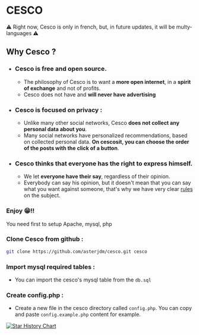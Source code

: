 # CESCO
⚠️ Right now, Cesco is only in french, but, in future updates, it will be multy-languages ⚠️



## Why Cesco ?
* ### Cesco is **free** and **open source**.
  * The philosophy of Cesco is to want a **more open internet**, in a **spirit of exchange** and not of profits.
  * Cesco does not have and **will never have advertising**
* ### Cesco is focused on **privacy** : 
  * Unlike many other social networks, Cesco **does not collect any personal data about you**.
  * Many social networks have personalized recommendations, based on collected personal data. **On cescosit, you can choose the order of the posts with the click of a button**.
* ### Cesco thinks that everyone has the right to **express himself**.
  * We let **everyone have their say**, regardless of their opinion.
  * Everybody can say his opinion, but it doesn't mean that you can say what you want against someone, that's why we have very clear [rules](https://rmbi.ch/Cesco/pages/rules.html) on the subject.

### Enjoy 😁!!

You need first to setup Apache, mysql, php
### Clone Cesco from github :
```bash
git clone https://github.com/asterjdm/cesco.git cesco
```
### Import mysql required tables :
- You can import the cesco's mysql table from the `db.sql`

### Create config.php :
- Create a new file in the cesco directory called `config.php`. You can copy and paste `config.example.php` content for example.





[![Star History Chart](https://api.star-history.com/svg?repos=asterjdm/CescoV2&type=Date)](https://star-history.com/#bytebase/star-history&Date)
